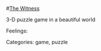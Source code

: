 #[The Witness](https://store.steampowered.com/app/210970/The_Witness/)

3-D puzzle game in a beautiful world

Feelings: 

Categories: game, puzzle